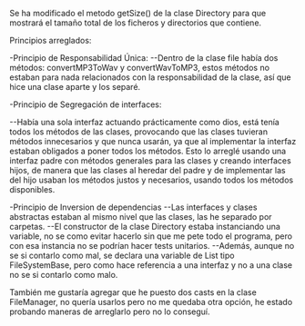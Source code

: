 Se ha modificado el metodo getSize() de la clase Directory para que mostrará el tamaño total de los ficheros y directorios que contiene.

Principios arreglados:

-Principio de Responsabilidad Única:
--Dentro de la clase file había dos métodos: convertMP3ToWav y convertWavToMP3, estos métodos no estaban para nada relacionados con la responsabilidad de la clase, así que hice una clase aparte y los separé.

-Principio de Segregación de interfaces:

--Había una sola interfaz actuando prácticamente como dios, está tenía todos los métodos de las clases, provocando que las clases tuvieran métodos innecesarios y que nunca usarán, ya que al implementar la interfaz estaban obligados a poner todos los métodos. Esto lo arreglé usando una interfaz padre con métodos generales para las clases y creando interfaces hijos, de manera que las clases al heredar del padre y de implementar las del hijo usaban los métodos justos y necesarios, usando todos los métodos disponibles.

-Principio de Inversion de dependencias
--Las interfaces y clases abstractas estaban al mismo nivel que las clases, las he separado por carpetas.
--El constructor de la clase Directory estaba instanciando una variable, no se como evitar hacerlo sin que me pete todo el programa, pero con esa instancia no se podrían hacer tests unitarios.
--Además, aunque no se si contarlo como mal, se declara una variable de List tipo FileSystemBase, pero como hace referencia a una interfaz y no a una clase no se si contarlo como malo.

También me gustaría agregar que he puesto dos casts en la clase FileManager, no quería usarlos pero no me quedaba otra opción, he estado probando maneras de arreglarlo pero no lo conseguí.
